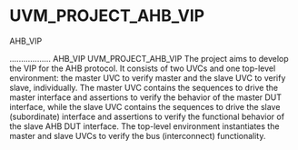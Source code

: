 # UVM_PROJECT_AHB_VIP
AHB_VIP


..................
AHB_VIP UVM_PROJECT_AHB_VIP The project aims to develop the VIP for the AHB protocol. It consists 
of two UVCs and one top-level environment: the master UVC to verify master and the slave UVC to verify slave, 
individually. The master UVC contains the sequences to drive the master interface and assertions to 
verify the behavior of the master DUT interface, while the slave UVC contains the sequences to drive the slave (subordinate) interface 
and assertions to verify the functional behavior of the slave AHB DUT interface. The top-level environment instantiates the master 
and slave UVCs to verify the bus (interconnect) functionality.
